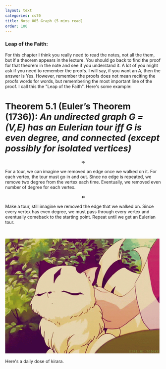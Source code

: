```yaml
---
layout: text
categories: cs70
title: Note 005 Graph (5 mins read)
order: 100
---
```

### Leap of the Faith:

For this chapter I think you really need to read the notes, not all the them, but if a theorem appears in the lecture. You should go back to find the proof for that theorem in the note and see if you understand it. A lot of you might ask if you need to remember the proofs. I will say, if you want an A, then the answer is Yes. However, remember the proofs does not mean reciting the proofs words for words, but remembering the most important line of the proof. I call this the "Leap of the Faith". Here's some example:

# Theorem 5.1 (Euler’s Theorem (1736)): *An undirected graph G = (V,E) has an Eulerian tour iff G is even degree, and connected (except possibly for isolated vertices)*

$$\Rightarrow$$

For a tour, we can imagine we removed an edge once we walked on it. For each vertex, the tour must go in and out. Since no edge is repeated, we remove two degree from the vertex each time. Eventually, we removed even number of degree for each vertex.

$$\Leftarrow$$

Make a tour, still imagine we removed the edge that we walked on. Since every vertex has even degree, we must pass through every vertex and eventually comeback to the starting point. Repeat until we get an Eulerian tour.

<br>

![image info](/assets/images/cs70/w4.gif)

Here's a daily dose of kirara.

